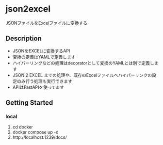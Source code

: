 # json2excel

JSONファイルをExcelファイルに変換する

## Description

- JSONをEXCELに変換するAPI
- 変換の定義はYAMLで定義します
- ハイパーリンクなどの処理はdecoratorとして変換のYAMLとは別で定義します
- JSON 2 EXCEL までの処理や、既存のExcelファイルへハイパーリンクの設定のみ行う処理も実行できます
- APIはFastAPIを使ってます

## Getting Started

### local

1. cd docker
2. docker compose up -d
3. http://localhost:1239/docs/

<!-- ### PaaS

- renderの無料枠でdeployしています
- 🌐 https://json2excel.onrender.com/docs/ -->
